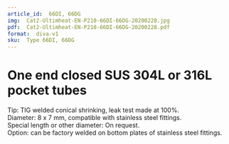 ```yaml
---
article_id:  66DI, 66DG
img:  Cat2-Ultimheat-EN-P210-66DI-66DG-20200228.jpg
pdf:  Cat2-Ultimheat-EN-P210-66DI-66DG-20200228.pdf
format:  diva-v1
sku:  Type 66DI, 66DG
---
```

# One end closed SUS 304L or 316L pocket tubes

Tip: TIG welded conical shrinking, leak test made at 100%.  
Diameter: 8 x 7 mm, compatible with stainless steel fittings.  
Special length or other diameter: On request.  
Option: can be factory welded on bottom plates of stainless steel fittings.  

